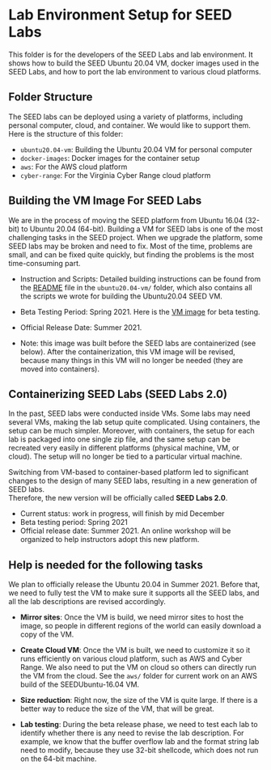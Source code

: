 # Lab Environment Setup for SEED Labs

This folder is for the developers of the SEED Labs and 
lab environment. It shows how to build the SEED Ubuntu 20.04 VM,
docker images used in the SEED Labs, and how to port the 
lab environment to various cloud platforms. 


## Folder Structure

The SEED labs can be deployed using a variety of platforms, including personal 
computer, cloud, and container. We would like to support them. Here is the 
structure of this folder:

- ```ubuntu20.04-vm```: Building the Ubuntu 20.04 VM for personal computer
- ```docker-images```: Docker images for the container setup
- ```aws```: For the AWS cloud platform
- ```cyber-range```: For the Virginia Cyber Range cloud platform


## Building the VM Image For SEED Labs

We are in the process of moving the SEED platform from Ubuntu 16.04 (32-bit)
to Ubuntu 20.04 (64-bit). 
Building a VM for SEED labs is one of the most challenging tasks in the 
SEED project. When we upgrade the platform, some SEED labs may be 
broken and need to fix. Most of the time, problems are small, and 
can be fixed quite quickly, but finding the problems is the most
time-consuming part. 

- Instruction and Scripts: Detailed building instructions can be found from the 
[README](ubuntu20.04-vm/README.md) file in the ```ubuntu20.04-vm/``` folder, which
also contains all the scripts we wrote for building the Ubuntu20.04 SEED VM.

- Beta Testing Period: Spring 2021. Here is the 
[VM image](https://seed.nyc3.cdn.digitaloceanspaces.com/SEEDUbuntu-20.04-v1.vdi.zip) for beta testing.

- Official Release Date: Summer 2021.

- Note: this image was built before the SEED labs are containerized (see below). 
After the containerization, this VM image will be revised, because many things
in this VM will no longer be needed (they are moved into containers). 

## Containerizing SEED Labs (SEED Labs 2.0)

In the past, SEED labs were conducted inside VMs. Some labs may need
several VMs, making the lab setup quite complicated. Using containers,
the setup can be much simpler. Moreover, with containers, the setup
for each lab is packaged into one single zip file, and the same 
setup can be recreated very easily in different platforms (physical 
machine, VM, or cloud). The setup will no longer be tied to 
a particular virtual machine. 

Switching from VM-based to container-based
platform led to significant changes to the design of many SEED labs, resulting 
in a new generation of SEED labs.  
Therefore, the new version will be officially called **SEED Labs 2.0**.

- Current status: work in progress, will finish by mid December
- Beta testing period: Spring 2021
- Official release date: Summer 2021. An online workshop will be organized to
help instructors adopt this new platform.  




## Help is needed for the following tasks

We plan to officially release the Ubuntu 20.04 in Summer 2021. Before that,
we need to fully test the VM to make sure it supports all the SEED labs,
and all the lab descriptions are revised accordingly. 

- **Mirror sites**: Once the VM is build, we need mirror sites to host the
image, so people in different regions of the world can easily download a copy
of the VM.

- **Create Cloud VM**: Once the VM is built, we need to customize it so
it runs efficiently on various cloud platform, such as AWS and Cyber Range. 
We also need to 
put the VM on cloud so others can directly run the VM from the cloud.
See the ```aws/``` folder for current work on an AWS build of the
SEEDUbuntu-16.04 VM.

- **Size reduction**: Right now, the size of the VM is quite large. 
If there is a better way to reduce the size of the VM, that will be great. 

- **Lab testing**: During the beta release phase, we need to test each lab
to identify whether there is any need to revise the lab description. For example,
we know that the buffer overflow lab and the format string lab need to modify,
because they use 32-bit shellcode, which does not run on the 64-bit machine.

